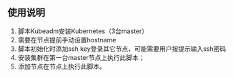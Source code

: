## 使用说明

1. 脚本Kubeadm安装Kubernetes（3台master）
2. 需要在节点提前手动设置hostname
3. 脚本初始化时添加ssh key登录其它节点，可能需要用户按提示输入ssh密码
4. 安装集群在第一台master节点上执行此脚本；
5. 添加节点在节点上执行此脚本。
